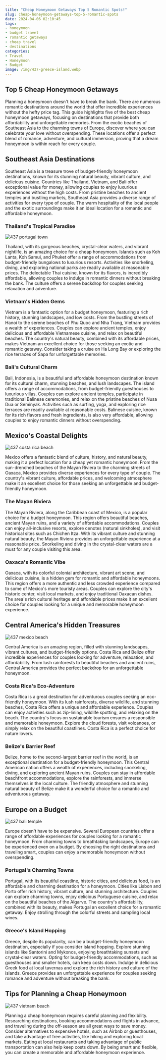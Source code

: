 ```yaml
---
title: "Cheap Honeymoon Getaways Top 5 Romantic Spots!"
slug: cheap-honeymoon-getaways-top-5-romantic-spots
date: 2024-04-06 02:10:45
tags:
- honeymoon
- budget travel
- romantic getaways
- cheap travel
- destinations
categories:
- Travel
- Honeymoon
- Budget
image: /img/437-greece-island.webp 
---
```

## Top 5 Cheap Honeymoon Getaways

Planning a honeymoon doesn't have to break the bank. There are numerous romantic destinations around the world that offer incredible experiences without the hefty price tag. This guide highlights five of the best cheap honeymoon getaways, focusing on destinations that provide both affordability and unforgettable memories. From the exotic beaches of Southeast Asia to the charming towns of Europe, discover where you can celebrate your love without overspending. These locations offer a perfect blend of romance, adventure, and cultural immersion, proving that a dream honeymoon is within reach for every couple.

## Southeast Asia Destinations

Southeast Asia is a treasure trove of budget-friendly honeymoon destinations, known for its stunning natural beauty, vibrant culture, and delicious cuisine. Countries like Thailand, Vietnam, and Bali offer exceptional value for money, allowing couples to enjoy luxurious experiences without the high costs. From pristine beaches to ancient temples and bustling markets, Southeast Asia provides a diverse range of activities for every type of couple. The warm hospitality of the local people and the exotic surroundings make it an ideal location for a romantic and affordable honeymoon.

### Thailand's Tropical Paradise

![437 portugal town](/img/437-portugal-town.webp)

Thailand, with its gorgeous beaches, crystal-clear waters, and vibrant nightlife, is an amazing choice for a cheap honeymoon. Islands such as Koh Lanta, Koh Samui, and Phuket offer a range of accommodations from budget-friendly bungalows to luxurious resorts. Activities like snorkeling, diving, and exploring national parks are readily available at reasonable prices. The delectable Thai cuisine, known for its flavors, is incredibly affordable, allowing couples to indulge in romantic dinners without breaking the bank. The culture offers a serene backdrop for couples seeking relaxation and adventure.

### Vietnam's Hidden Gems

Vietnam is a fantastic option for a budget honeymoon, featuring a rich history, stunning landscapes, and low costs. From the bustling streets of Hanoi to the serene beaches of Phu Quoc and Nha Trang, Vietnam provides a wealth of experiences. Couples can explore ancient temples, enjoy delicious and affordable Vietnamese cuisine, and relax on beautiful beaches. The country's natural beauty, combined with its affordable prices, makes Vietnam an excellent choice for those seeking an exotic and romantic getaway. Consider taking a cruise on Ha Long Bay or exploring the rice terraces of Sapa for unforgettable memories.

### Bali's Cultural Charm

Bali, Indonesia, is a beautiful and affordable honeymoon destination known for its cultural charm, stunning beaches, and lush landscapes. The island offers a range of accommodations, from budget-friendly guesthouses to luxurious villas. Couples can explore ancient temples, participate in traditional Balinese ceremonies, and relax on the pristine beaches of Nusa Dua or Seminyak. Activities such as surfing, yoga, and exploring rice terraces are readily available at reasonable costs. Balinese cuisine, known for its rich flavors and fresh ingredients, is also very affordable, allowing couples to enjoy romantic dinners without overspending.

## Mexico's Coastal Delights

![437 costa rica beach](/img/437-costa-rica-beach.webp)

Mexico offers a fantastic blend of culture, history, and natural beauty, making it a perfect location for a cheap yet romantic honeymoon. From the sun-drenched beaches of the Mayan Riviera to the charming streets of Oaxaca, Mexico provides diverse experiences for every type of couple. The country's vibrant culture, affordable prices, and welcoming atmosphere make it an excellent choice for those seeking an unforgettable and budget-friendly honeymoon.

### The Mayan Riviera

The Mayan Riviera, along the Caribbean coast of Mexico, is a popular choice for a budget honeymoon. This region offers beautiful beaches, ancient Mayan ruins, and a variety of affordable accommodations. Couples can enjoy all-inclusive resorts, explore cenotes (natural sinkholes), and visit historical sites such as Chichen Itza. With its vibrant culture and stunning natural beauty, the Mayan Riviera provides an unforgettable experience at a reasonable price. Snorkeling and diving in the crystal-clear waters are a must for any couple visiting this area.

### Oaxaca's Romantic Vibe

Oaxaca, with its colorful colonial architecture, vibrant art scene, and delicious cuisine, is a hidden gem for romantic and affordable honeymoons. This region offers a more authentic and less crowded experience compared to some of Mexico's more touristy areas. Couples can explore the city's historic center, visit local markets, and enjoy traditional Oaxacan dishes. The area's rich cultural heritage and affordable prices make it an excellent choice for couples looking for a unique and memorable honeymoon experience.

## Central America's Hidden Treasures

![437 mexico beach](/img/437-mexico-beach.webp)

Central America is an amazing region, filled with stunning landscapes, vibrant cultures, and budget-friendly options. Costa Rica and Belize offer incredible experiences for couples looking for adventure, relaxation, and affordability. From lush rainforests to beautiful beaches and ancient ruins, Central America provides the perfect backdrop for an unforgettable honeymoon.

### Costa Rica's Eco-Adventure

Costa Rica is a great destination for adventurous couples seeking an eco-friendly honeymoon. With its lush rainforests, diverse wildlife, and stunning beaches, Costa Rica offers a unique and affordable experience. Couples can enjoy activities such as zip-lining, wildlife spotting, and relaxing on the beach. The country's focus on sustainable tourism ensures a responsible and memorable honeymoon. Explore the cloud forests, visit volcanoes, or simply relax on the beautiful coastlines. Costa Rica is a perfect choice for nature lovers.

### Belize's Barrier Reef

Belize, home to the second-largest barrier reef in the world, is an exceptional destination for a budget-friendly honeymoon. This Central American nation offers a wealth of experiences, including snorkeling, diving, and exploring ancient Mayan ruins. Couples can stay in affordable beachfront accommodations, explore the rainforests, and immerse themselves in the local culture. The friendly atmosphere and stunning natural beauty of Belize make it a wonderful choice for a romantic and adventurous getaway.

## Europe on a Budget

![437 bali temple](/img/437-bali-temple.webp)

Europe doesn't have to be expensive. Several European countries offer a range of affordable experiences for couples looking for a romantic honeymoon. From charming towns to breathtaking landscapes, Europe can be experienced even on a budget. By choosing the right destinations and traveling smart, couples can enjoy a memorable honeymoon without overspending.

### Portugal's Charming Towns

Portugal, with its beautiful coastline, historic cities, and delicious food, is an affordable and charming destination for a honeymoon. Cities like Lisbon and Porto offer rich history, vibrant culture, and stunning architecture. Couples can explore charming towns, enjoy delicious Portuguese cuisine, and relax on the beautiful beaches of the Algarve. The country's affordability, combined with its beauty, makes Portugal an excellent choice for a romantic getaway. Enjoy strolling through the colorful streets and sampling local wines.

### Greece's Island Hopping

Greece, despite its popularity, can be a budget-friendly honeymoon destination, especially if you consider island hopping. Explore stunning islands like Santorini and Mykonos, enjoying breathtaking sunsets and crystal-clear waters. Opting for budget-friendly accommodations, such as guesthouses and smaller hotels, can keep costs down. Indulge in delicious Greek food at local tavernas and explore the rich history and culture of the islands. Greece provides an unforgettable experience for couples seeking romance and adventure without breaking the bank.

## Tips for Planning a Cheap Honeymoon

![437 vietnam beach](/img/437-vietnam-beach.webp)

Planning a cheap honeymoon requires careful planning and flexibility. Researching destinations, booking accommodations and flights in advance, and traveling during the off-season are all great ways to save money. Consider alternatives to expensive hotels, such as Airbnb or guesthouses, and take advantage of free activities, like hiking and exploring local markets. Eating at local restaurants and taking advantage of public transportation can also help keep costs down. By being smart and flexible, you can create a memorable and affordable honeymoon experience.

